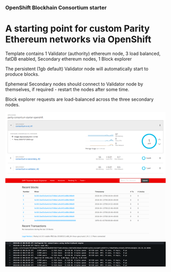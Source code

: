 ### OpenShift Blockhain Consortium starter 

# A starting point for custom Parity Ethereum networks via OpenShift 

Template contains 1 Validator (authority) ethereum node, 3 load balanced, fatDB enabled, Secondary ethereum nodes, 1 Block explorer

The persistent (1gb default) Validator node will automatically start to produce blocks.

Ephemeral Secondary nodes should connect to Validator node by themselves, if required - restart the nodes after some time.

Block explorer requests are load-balanced across the three secondary nodes.

![alt text][r1]
![alt text][r2]
![alt text][r3]


[r1]: images/consortium-starter-1.png ""
[r2]: images/consortium-starter-2.png ""
[r3]: images/consortium-starter-3.png ""
